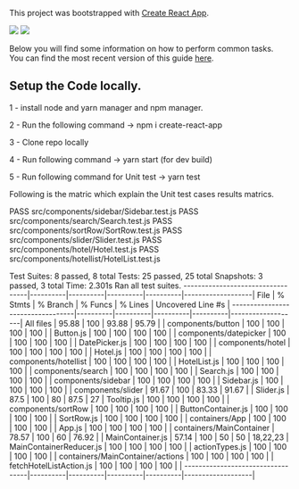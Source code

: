 This project was bootstrapped with [Create React App](https://github.com/facebookincubator/create-react-app).

<a href="https://codeclimate.com/github/ahtesham-quraish/hotel-app/maintainability"><img src="https://api.codeclimate.com/v1/badges/419422b8188042f994f2/maintainability" /></a>
<a href="https://codeclimate.com/github/ahtesham-quraish/hotel-app/test_coverage"><img src="https://api.codeclimate.com/v1/badges/419422b8188042f994f2/test_coverage" /></a>

Below you will find some information on how to perform common tasks.<br>
You can find the most recent version of this guide [here](https://github.com/facebookincubator/create-react-app/blob/master/packages/react-scripts/template/README.md).

## Setup the Code locally.

1 - install node and yarn manager and npm manager.

2 - Run the following command -> npm i create-react-app

3 - Clone repo locally

4 - Run following command -> yarn start (for dev build)

5 - Run following command for Unit test -> yarn test 

Following is the matric which explain the Unit test cases results matrics.

 PASS  src/components/sidebar/Sidebar.test.js
 PASS  src/components/search/Search.test.js
 PASS  src/components/sortRow/SortRow.test.js
 PASS  src/components/slider/Slider.test.js
 PASS  src/components/hotel/Hotel.test.js
 PASS  src/components/hotellist/HotelList.test.js

Test Suites: 8 passed, 8 total
Tests:       25 passed, 25 total
Snapshots:   3 passed, 3 total
Time:        2.301s
Ran all test suites.
----------------------------------|----------|----------|----------|----------|-------------------|
File                              |  % Stmts | % Branch |  % Funcs |  % Lines | Uncovered Line #s |
----------------------------------|----------|----------|----------|----------|-------------------|
All files                         |    95.88 |      100 |    93.88 |    95.79 |                   |
 components/button                |      100 |      100 |      100 |      100 |                   |
  Button.js                       |      100 |      100 |      100 |      100 |                   |
 components/datepicker            |      100 |      100 |      100 |      100 |                   |
  DatePicker.js                   |      100 |      100 |      100 |      100 |                   |
 components/hotel                 |      100 |      100 |      100 |      100 |                   |
  Hotel.js                        |      100 |      100 |      100 |      100 |                   |
 components/hotellist             |      100 |      100 |      100 |      100 |                   |
  HotelList.js                    |      100 |      100 |      100 |      100 |                   |
 components/search                |      100 |      100 |      100 |      100 |                   |
  Search.js                       |      100 |      100 |      100 |      100 |                   |
 components/sidebar               |      100 |      100 |      100 |      100 |                   |
  Sidebar.js                      |      100 |      100 |      100 |      100 |                   |
 components/slider                |    91.67 |      100 |    83.33 |    91.67 |                   |
  Slider.js                       |     87.5 |      100 |       80 |     87.5 |                27 |
  Tooltip.js                      |      100 |      100 |      100 |      100 |                   |
 components/sortRow               |      100 |      100 |      100 |      100 |                   |
  ButtonContainer.js              |      100 |      100 |      100 |      100 |                   |
  SortRow.js                      |      100 |      100 |      100 |      100 |                   |
 containers/App                   |      100 |      100 |      100 |      100 |                   |
  App.js                          |      100 |      100 |      100 |      100 |                   |
 containers/MainContainer         |    78.57 |      100 |       60 |    76.92 |                   |
  MainContainer.js                |    57.14 |      100 |       50 |       50 |          18,22,23 |
  MainContainerReducer.js         |      100 |      100 |      100 |      100 |                   |
  actionTypes.js                  |      100 |      100 |      100 |      100 |                   |
 containers/MainContainer/actions |      100 |      100 |      100 |      100 |                   |
  fetchHotelListAction.js         |      100 |      100 |      100 |      100 |                   |
----------------------------------|----------|----------|----------|----------|-------------------|
